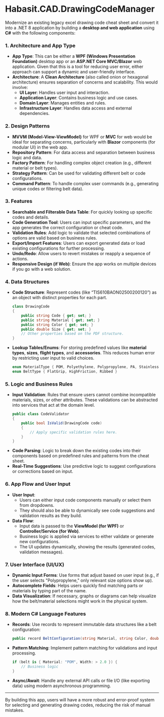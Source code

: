 # Habasit.CAD.DrawingCodeManager

Modernize an existing legacy excel drawing code cheat sheet and convert it into a .NET 8 application by building a **desktop and web application** using **C#** with the following components:

### 1. **Architecture and App Type**
- **App Type**: This can be either a **WPF (Windows Presentation Foundation)** desktop app or an **ASP.NET Core MVC/Blazor** web application. Given that this is a tool for reducing user error, either approach can support a dynamic and user-friendly interface.
- **Architecture**: A **Clean Architecture** (also called onion or hexagonal architecture) ensures separation of concerns and scalability. This would involve:
  - **UI Layer**: Handles user input and interaction.
  - **Application Layer**: Contains business logic and use cases.
  - **Domain Layer**: Manages entities and rules.
  - **Infrastructure Layer**: Handles data access and external dependencies.

### 2. **Design Patterns**
- **MVVM (Model-View-ViewModel)** for WPF or **MVC** for web would be ideal for separating concerns, particularly with **Blazor** components (for modular UI) in the web app.
- **Repository Pattern**: For data access and separation between business logic and data.
- **Factory Pattern**: For handling complex object creation (e.g., different material or belt types).
- **Strategy Pattern**: Can be used for validating different belt or code configurations.
- **Command Pattern**: To handle complex user commands (e.g., generating unique codes or filtering belt data).

### 3. **Features**
- **Searchable and Filterable Data Table**: For quickly looking up specific codes and details.
- **Code Generation Tool**: Users can input specific parameters, and the app generates the correct configuration or cheat code.
- **Validation Rules**: Add logic to validate that selected combinations of options are valid based on business rules.
- **Export/Import Features**: Users can export generated data or load existing configurations for further processing.
- **Undo/Redo**: Allow users to revert mistakes or reapply a sequence of actions.
- **Responsive Design (if Web)**: Ensure the app works on multiple devices if you go with a web solution.

### 4. **Data Structures**
- **Code Structure**: Represent codes (like “TIS610BAON02500200120”) as an object with distinct properties for each part.
    ```csharp
    class DrawingCode
    {
        public string Code { get; set; }
        public string Material { get; set; }
        public string Color { get; set; }
        public double Size { get; set; }
        // Other properties based on the PDF structure.
    }
    ```
- **Lookup Tables/Enums**: For storing predefined values like **material types**, **sizes**, **flight types**, and **accessories**. This reduces human error by restricting user input to valid choices.
    ```csharp
    enum MaterialType { POM, Polyethylene, Polypropylene, PA, StainlessSteel }
    enum BeltType { FlatGrip, HighFriction, Ribbed }
    ```

### 5. **Logic and Business Rules**
- **Input Validation**: Rules that ensure users cannot combine incompatible materials, sizes, or other attributes. These validations can be abstracted into services that act at the domain level.
    ```csharp
    public class CodeValidator
    {
        public bool IsValid(DrawingCode code)
        {
            // Apply specific validation rules here.
        }
    }
    ```
- **Code Parsing**: Logic to break down the existing codes into their components based on predefined rules and patterns from the cheat sheet.
- **Real-Time Suggestions**: Use predictive logic to suggest configurations or corrections based on input.

### 6. **App Flow and User Input**
- **User Input**:
  - Users can either input code components manually or select them from dropdowns.
  - They should also be able to dynamically see code suggestions and validation results as they build.
- **Data Flow**:
  - Input data is passed to the **ViewModel (for WPF)** or **Controller/Service (for Web)**.
  - Business logic is applied via services to either validate or generate new configurations.
  - The UI updates dynamically, showing the results (generated codes, validation messages).
  
### 7. **User Interface (UI/UX)**
- **Dynamic Input Forms**: Use forms that adjust based on user input (e.g., if the user selects "Polypropylene," only relevant size options show up).
- **Autocomplete Fields**: Helps users quickly find matching parts or materials by typing part of the name.
- **Data Visualization**: If necessary, graphs or diagrams can help visualize how the belt/material selections might work in the physical system.

### 8. **Modern C# Language Features**
- **Records**: Use records to represent immutable data structures like a belt configuration:
    ```csharp
    public record BeltConfiguration(string Material, string Color, double Width, string SpecialFeatures);
    ```
- **Pattern Matching**: Implement pattern matching for validations and input processing.
    ```csharp
    if (belt is { Material: "POM", Width: > 2.0 }) {
        // Business logic
    }
    ```
- **Async/Await**: Handle any external API calls or file I/O (like exporting data) using modern asynchronous programming.

---

By building this app, users will have a more robust and error-proof system for selecting and generating drawing codes, reducing the risk of manual mistakes.